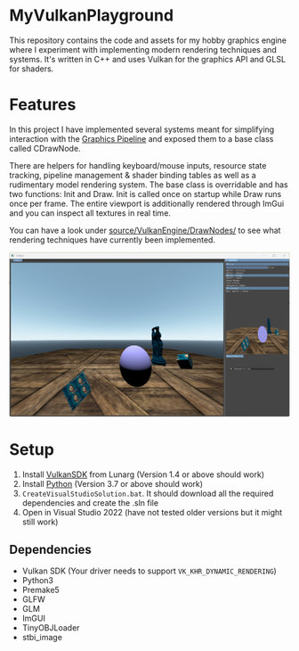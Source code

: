 # MyVulkanPlayground
This repository contains the code and assets for my hobby graphics engine where I experiment with implementing modern rendering techniques and systems. It's written in C++ and uses Vulkan for the graphics API and GLSL for shaders.

# Features
In this project I have implemented several systems meant for simplifying interaction with the [Graphics Pipeline](https://en.wikipedia.org/wiki/Graphics_pipeline) and exposed them to a base class called CDrawNode. 

There are helpers for handling keyboard/mouse inputs, resource state tracking, pipeline management & shader binding tables as well as a rudimentary model rendering system. The base class is overridable and has two functions: Init and Draw. Init is called once on startup while Draw runs once per frame. The entire viewport is additionally rendered through ImGui and you can inspect all textures in real time.

You can have a look under [source/VulkanEngine/DrawNodes/](https://github.com/hjelmw/MyVulkanPlayground/tree/main/source/VulkanEngine/DrawNodes
) to see what rendering techniques have currently been implemented.

![alt text](engine.png)

# Setup
1. Install [VulkanSDK](https://vulkan.lunarg.com/) from Lunarg  (Version 1.4 or above should work)
2. Install [Python](https://www.python.org/downloads/) (Version 3.7 or above should work)
3. `CreateVisualStudioSolution.bat`. It should download all the required dependencies and create the .sln file
4. Open in Visual Studio 2022 (have not tested older versions but it might still work)

## Dependencies
* Vulkan SDK (Your driver needs to support `VK_KHR_DYNAMIC_RENDERING`)
* Python3
* Premake5
* GLFW
* GLM
* ImGUI
* TinyOBJLoader
* stbi_image


